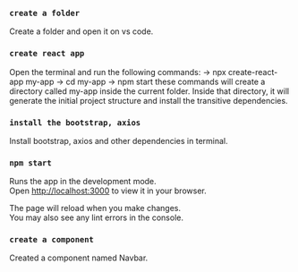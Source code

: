 ### `create a folder`

Create a folder and open it on vs code.

### `create react app`

Open the terminal and run the following commands:
-> npx create-react-app my-app
-> cd my-app
-> npm start
these commands will create a directory called my-app inside the current folder. Inside that directory, it will generate the initial project structure and install the transitive dependencies.

### `install the bootstrap, axios`

Install bootstrap, axios and other dependencies in terminal.

### `npm start`

Runs the app in the development mode.\
Open [http://localhost:3000](http://localhost:3000) to view it in your browser.

The page will reload when you make changes.\
You may also see any lint errors in the console.

### `create a component`

Created a component named Navbar.
